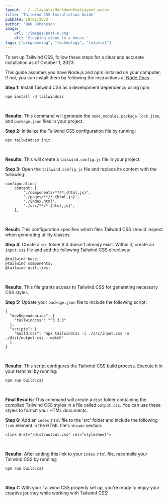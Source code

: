 ```yaml
---
layout: ../../layouts/MarkdownPostLayout.astro
title: 'Tailwind CSS Installation Guide'
pubDate: 10/01/2023
author: 'Bek Johansson'
image:
    url: '/images/post-6.png'
    alt: 'Stepping stone to a house.'
tags: ["programming", "technology", "tutorial"]
---
```

<div class='prose'>
To set up Tailwind CSS, follow these steps for a clear and accurate installation as of October 1, 2023. 


This guide assumes you have Node.js and npm installed on your computer. If not, you can install them by following the instructions at [Node Docs](https://nodejs.org/en/docs).

<p>

**Step 1:** Install Tailwind CSS as a development dependency using npm:

```
npm install -d tailwindcss
```
<br>

**Results:** This command will generate the `node_modules`, `package-lock.json`, and `package.json` files in your project.

</p>
<p>

**Step 2:** Initialize the Tailwind CSS configuration file by running:

```
npx tailwindcss init
```
<br>

**Results:** This will create a `tailwind.config.js` file in your project.
</p>

<p>

**Step 3:** Open the `tailwind.config.js` file and replace its content with the following:

```
configuration:
    content: [
        './components/**/*.{html,js}',
        './pages/**/*.{html,js}',
        './index.html',
        './src/**/*.{html,js}',
    ],
```
<br>

**Result:** This configuration specifies which files Tailwind CSS should inspect when generating utility classes.
</p>

<p>

**Step 4:** Create a `src` folder if it doesn't already exist. Within it, create an `input.css` file and add the following Tailwind CSS directives:

```
@tailwind base;
@tailwind components;
@tailwind utilities;
```
<br>

**Results:** This file grants access to Tailwind CSS for generating necessary CSS styles.

</p>

<p>

**Step 5:** Update your `package.json` file to include the following script:


```
{
  "devDependencies": {
    "tailwindcss": "^3.3.3"
  },
  "scripts": {
    "build:css": "npx tailwindcss -i ./src/input.css -o ./dist/output.css --watch"
  }
}
```
<br>

**Results:** This script configures the Tailwind CSS build process. Execute it in your terminal by running:

```
npm run build:css
```
<br>

**Final Results:** This command will create a `dist` folder containing the compiled Tailwind CSS styles in a file called `output.css`. You can use these styles to format your HTML documents.

</p>

<p>

**Step 6:** Add an `index.html` file to the 'src' folder and include the following `link` element in the HTML file's `<head>` section:

```
<link href="/dist/output.css" rel="stylesheet">
```
<br>

**Results:** After adding this link to your `index.html` file, recompile your Tailwind CSS by running:

```
npm run build:css
```
<br>

**Step 7:** With your Tailwind CSS properly set up, you're ready to enjoy your creative journey while working with Tailwind CSS!

</div>